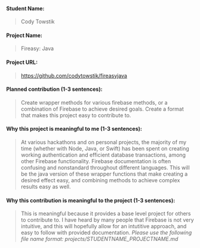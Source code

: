 #### Student Name:
> Cody Towstik

#### Project Name: 
>Fireasy: Java

#### Project URL: 
>  https://github.com/codytowstik/fireasyjava

#### Planned contribution (1-3 sentences):
> Create wrapper methods for various firebase methods, or a combination of Firebase to achieve desired goals. Create a format that makes this project easy to contribute to.

#### Why this project is meaningful to me (1-3 sentences):
> At various hackathons and on personal projects, the majority of my time (whether with Node, Java, or Swift) has been spent on creating working authentication and efficient database transactions, among other Firebase functionality. Firebase documentation is often confusing and nonstandard throughout different languages. This will be the java version of these wrapper functions that make creating a desired effect easy, and combining methods to achieve complex results easy as well.

#### Why this contribution is meaningful to the project (1-3 sentences):
> This is meaningful because it provides a base level project for others to contribute to. I have heard by many people that Firebase is not very intuitive, and this will hopefully allow for an intutitive approach, and easy to follow with provided documentation.
*Please use the following file name format: projects/STUDENTNAME_PROJECTNAME.md*
